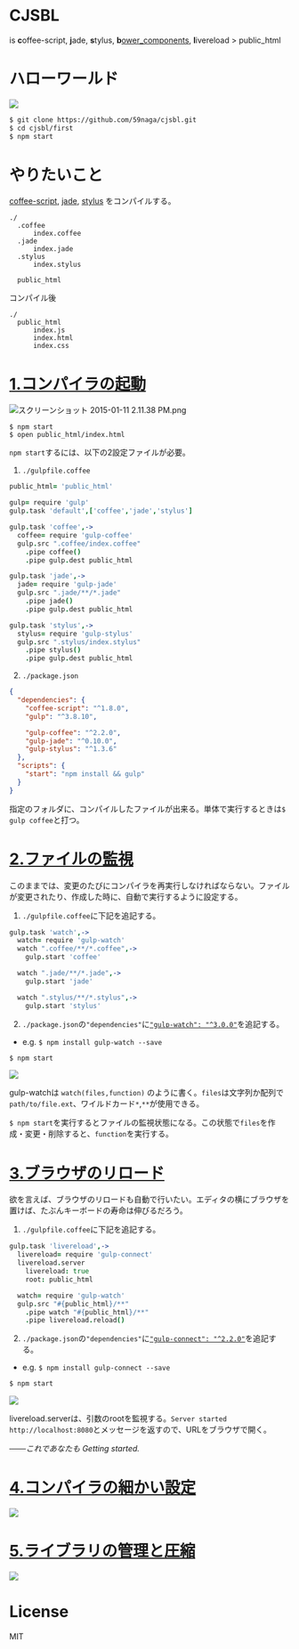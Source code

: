 # CJSBL
is **c**offee-script, **j**ade, **s**tylus, **b**[ower_components](https://www.npmjs.com/package/gulp-jsfy), **l**ivereload > public_html

# ハローワールド
![](http://i.gyazo.com/5612fd5db2051401c5486890302b1355.gif)

```bash
$ git clone https://github.com/59naga/cjsbl.git
$ cd cjsbl/first
$ npm start
```

# やりたいこと
[coffee-script](http://coffeescript.org/), [jade](http://qiita.com/sasaplus1/items/189560f80cf337d40fdf), [stylus](http://kyosuke.tumblr.com/post/14003234226/stylus) をコンパイルする。

```
./
  .coffee
      index.coffee
  .jade
      index.jade
  .stylus
      index.stylus

  public_html
```

コンパイル後

```
./
  public_html
      index.js
      index.html
      index.css
```

# [1.コンパイラの起動](https://github.com/59naga/cjsbl/tree/master/1.first)

![スクリーンショット 2015-01-11 2.11.38 PM.png](http://i.gyazo.com/cb74e3af00d40bc4b0257619c458ae10.gif)

```
$ npm start
$ open public_html/index.html
```

`npm start`するには、以下の2設定ファイルが必要。

1. `./gulpfile.coffee`
  ```coffeescript
  public_html= 'public_html'

  gulp= require 'gulp'
  gulp.task 'default',['coffee','jade','stylus']

  gulp.task 'coffee',->
    coffee= require 'gulp-coffee'
    gulp.src ".coffee/index.coffee"
      .pipe coffee()
      .pipe gulp.dest public_html

  gulp.task 'jade',->
    jade= require 'gulp-jade'
    gulp.src ".jade/**/*.jade"
      .pipe jade()
      .pipe gulp.dest public_html

  gulp.task 'stylus',->
    stylus= require 'gulp-stylus'
    gulp.src ".stylus/index.stylus"
      .pipe stylus()
      .pipe gulp.dest public_html
  ```
2. `./package.json`
  ```json
  {
    "dependencies": {
      "coffee-script": "^1.8.0",
      "gulp": "^3.8.10",

      "gulp-coffee": "^2.2.0",
      "gulp-jade": "^0.10.0",
      "gulp-stylus": "^1.3.6"
    },
    "scripts": {
      "start": "npm install && gulp"
    }
  }
  ```

指定のフォルダに、コンパイルしたファイルが出来る。単体で実行するときは`$ gulp coffee`と打つ。

# [2.ファイルの監視](https://github.com/59naga/cjsbl/tree/master/2.second)
このままでは、変更のたびにコンパイラを再実行しなければならない。ファイルが変更されたり、作成した時に、自動で実行するように設定する。

1. `./gulpfile.coffee`に下記を追記する。
  ```coffeescript
  gulp.task 'watch',->
    watch= require 'gulp-watch'
    watch ".coffee/**/*.coffee",->
      gulp.start 'coffee'

    watch ".jade/**/*.jade",->
      gulp.start 'jade'

    watch ".stylus/**/*.stylus",->
      gulp.start 'stylus'
  ```

2. `./package.json`の`"dependencies"`に[`"gulp-watch": "^3.0.0"`](https://www.npmjs.com/package/gulp-watch)を追記する。
  * e.g. `$ npm install gulp-watch --save`

```bash
$ npm start
```
![](http://i.gyazo.com/63c9b787998699285a1c3c1eb018b19b.gif)

gulp-watchは `watch(files,function)` のように書く。`files`は文字列か配列で`path/to/file.ext`、ワイルドカード`*`,`**`が使用できる。

`$ npm start`を実行するとファイルの監視状態になる。この状態で`files`を作成・変更・削除すると、`function`を実行する。

# [3.ブラウザのリロード](https://github.com/59naga/cjsbl/tree/master/3.third)
欲を言えば、ブラウザのリロードも自動で行いたい。エディタの横にブラウザを置けば、たぶんキーボードの寿命は伸びるだろう。

1. `./gulpfile.coffee`に下記を追記する。
  ```coffeescript
  gulp.task 'livereload',->
    livereload= require 'gulp-connect'
    livereload.server
      livereload: true
      root: public_html

    watch= require 'gulp-watch'
    gulp.src "#{public_html}/**"
      .pipe watch "#{public_html}/**"
      .pipe livereload.reload()
  ```

2. `./package.json`の`"dependencies"`に[`"gulp-connect": "^2.2.0"`](https://www.npmjs.com/package/gulp-connect)を追記する。
  * e.g. `$ npm install gulp-connect --save`

```bash
$ npm start
```
![](http://i.gyazo.com/62f0d229feb0180820dd8ecc26529cb2.gif)

livereload.serverは、引数のrootを監視する。`Server started http://localhost:8080`とメッセージを返すので、URLをブラウザで開く。

*───これであなたも Getting started.*


# [4.コンパイラの細かい設定](https://github.com/59naga/cjsbl/tree/master/0.last)
<!-- ところがトムは実際にコーディングを始めてみて、さらに快適な環境を望むようになった。
* coffee
  * ファイルを分割して、[require](https://github.com/59naga/app.jip)で読み込み、１ファイルにまとめる。
* jade
  * ヘッダー、フッターなどの共通部を使い回す。ただし、公開するhtmlのファイル構造をイメージしやすいように、.jadeの構造を使いまわす。
* stylus
  * ページごとの局所的なデザインを、jadeと同じファイル構造に書く。初期設定やmixinをコンパイルせず、importして使う。
* bower
  * `$ bower install jquery moment animate.css`して、すぐに使いたい。
 -->
![](https://qiita-image-store.s3.amazonaws.com/0/28576/02085a0f-c57f-c933-661c-f0b7d496ddc2.png)

# [5.ライブラリの管理と圧縮](https://github.com/59naga/cjsbl/tree/master/0.last)
![](https://qiita-image-store.s3.amazonaws.com/0/28576/02085a0f-c57f-c933-661c-f0b7d496ddc2.png)

# License
  MIT